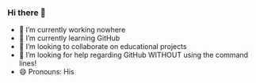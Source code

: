 ### Hi there 👋

- 🔭 I’m currently working nowhere
- 🌱 I’m currently learning GitHub
- 👯 I’m looking to collaborate on educational projects
- 🤔 I’m looking for help regarding GitHub WITHOUT using the command lines!
- 😄 Pronouns: His
